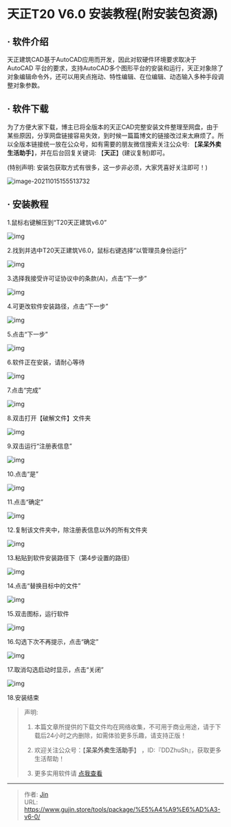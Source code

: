 # 天正T20 V6.0 安装教程(附安装包资源)


## · 软件介绍
天正建筑CAD基于AutoCAD应用而开发，因此对软硬件环境要求取决于 AutoCAD 平台的要求，支持AutoCAD多个图形平台的安装和运行，天正对象除了对象编辑命令外，还可以用夹点拖动、特性编辑、在位编辑、动态输入多种手段调整对象参数。

## · 软件下载
为了方便大家下载，博主已将全版本的天正CAD完整安装文件整理至网盘，由于某些原因，分享网盘链接容易失效，到时候一篇篇博文的链接改过来太麻烦了。所以全版本链接统一放在公众号，如有需要的朋友微信搜索关注公众号: 【**呆呆外卖生活助手**】，并在后台回复关键词: 【**天正**】(建议复制)即可。

(特别声明: 安装包获取方式有很多，这一步非必须，大家凭喜好关注即可！)

![image-20211015155513732](https://img.gujin.store/img/image-20211015155513732.png)

## · 安装教程

1.鼠标右键解压到“T20天正建筑v6.0”

![img](https://img.gujin.store/img/v2-4a1e5db02c8ac970946f19b1ab382da5_720w.png)

2.找到并选中T20天正建筑V6.0，鼠标右键选择“以管理员身份运行”

![img](https://img.gujin.store/img/v2-59d8fe53476124468f4836c101edfec5_720w.png)



3.选择我接受许可证协议中的条款(A)，点击“下一步”

![img](https://img.gujin.store/img/v2-13c651d4e7b036cd11e16babfa400889_720w.png)

4.可更改软件安装路径，点击“下一步”

![img](https://img.gujin.store/img/v2-4ce3acd3abe80fc0a66351bcdb796cbd_720w.png)

5.点击“下一步”

![img](https://img.gujin.store/img/v2-d6d072bb3583f5c4fc479f56074e5ef6_720w.png)

6.软件正在安装，请耐心等待

![img](https://img.gujin.store/img/v2-975829e1ad862b3828154e24c04828d4_720w.png)

7.点击“完成”

![img](https://img.gujin.store/img/v2-497072076f000ac28e6e0f0e458a40e2_720w.png)

8.双击打开【破解文件】文件夹

![img](https://img.gujin.store/img/v2-3e04405754e3fcd1420246ddcd9b1018_720w.png)

9.双击运行“注册表信息”

![img](https://img.gujin.store/img/v2-4ab46c09c905a07d5a13bf856c6afa0a_720w.png)



10.点击“是”

![img](https://img.gujin.store/img/v2-78e9fa5e332928e32cf895078f2ab81d_720w.png)



11.点击“确定”

![img](https://img.gujin.store/img/v2-acb2515c376d987080e0addf92498452_720w.png)

12.复制该文件夹中，除注册表信息以外的所有文件夹

![img](https://img.gujin.store/img/v2-73ff1f6571080a1595037fc50cd7fb8e_720w.png)



13.粘贴到软件安装路径下（第4步设置的路径）

![img](https://img.gujin.store/img/v2-4c7ede0cad5c18f1031731c2da786ccd_720w.png)



14.点击“替换目标中的文件”

![img](https://img.gujin.store/img/v2-47ea4965c76d37a9374f8e515578f8d3_720w.png)



15.双击图标，运行软件

![img](https://img.gujin.store/img/v2-819c554ba19ae8436a35ee992ffe83fa_720w.png)



16.勾选下次不再提示，点击“确定”

![img](https://img.gujin.store/img/v2-07f496d74a20be8dd2523dd54e2411ee_720w.png)



17.取消勾选启动时显示，点击“关闭”

![img](https://img.gujin.store/img/v2-996cf11eaf3fa2a8c3bc63419c33b092_720w.png)



18.安装结束




> 声明: 
>
> 1. 本篇文章所提供的下载文件均在网络收集，不可用于商业用途，请于下载后24小时之内删除，如需体验更多乐趣，请支持正版！
>
> 2. 欢迎关注公众号：【**呆呆外卖生活助手**】 ，ID:『DDZhuSh』，获取更多生活帮助！
>
> 3. 更多实用软件请  [点我查看](/tools)

---

> 作者: [Jin](https://img.gujin.store/img/favicon.ico)  
> URL: https://www.gujin.store/tools/package/%E5%A4%A9%E6%AD%A3-v6-0/  

